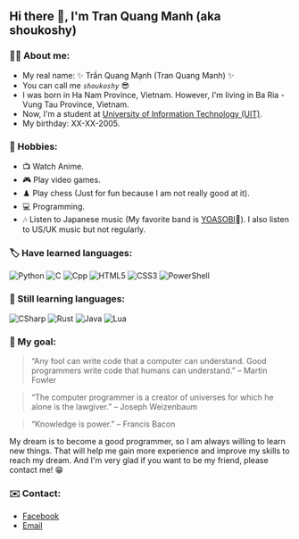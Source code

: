 ## Hi there 👋, I'm Tran Quang Manh (aka shoukoshy)

### 🧑‍🦰 About me:
  * My real name: ✨ Trần Quang Mạnh (Tran Quang Manh) ✨
  * You can call me _*`shoukoshy`*_ 😎
  * I was born in Ha Nam Province, Vietnam. However, I'm living in Ba Ria - Vung Tau Province, Vietnam. 
  * Now, I'm a student at [University of Information Technology (UIT)](https://en.uit.edu.vn/ "UIT's Homepage").
  * My birthday: XX-XX-2005.

### 🥰 Hobbies:
 * 📺 Watch Anime.
 * 🎮 Play video games.
 * ♟️ Play chess (Just for fun because I am not really good at it).
 * 💻 Programming.
 * 🎶 Listen to Japanese music (My favorite band is [YOASOBI](https://www.youtube.com/channel/UCvpredjG93ifbCP1Y77JyFA "YOASOBI's YouTube channel")💖). I also listen to US/UK music but not regularly.

### 🏷️ Have learned languages:
![Python](https://img.shields.io/badge/Python-3776AB?style=for-the-badge&logo=python&logoColor=white)
![C](https://img.shields.io/badge/C-00599C?style=for-the-badge&logo=c&logoColor=white)
![Cpp](https://img.shields.io/badge/C%2B%2B-00599C?style=for-the-badge&logo=c%2B%2B&logoColor=white)
![HTML5](https://img.shields.io/badge/HTML5-E34F26?style=for-the-badge&logo=html5&logoColor=white)
![CSS3](https://img.shields.io/badge/CSS3-1572B6?style=for-the-badge&logo=css3&logoColor=white)
![PowerShell](https://img.shields.io/badge/Powershell-2CA5E0?style=for-the-badge&logo=powershell&logoColor=white)

### 🌟 Still learning languages:
![CSharp](https://img.shields.io/badge/C%23-239120?style=for-the-badge&logo=c-sharp&logoColor=white)
![Rust](https://img.shields.io/badge/Rust-000000?style=for-the-badge&logo=rust&logoColor=white)
![Java](https://img.shields.io/badge/Java-ED8B00?style=for-the-badge&logo=openjdk&logoColor=white)
![Lua](https://img.shields.io/badge/Lua-2C2D72?style=for-the-badge&logo=lua&logoColor=white)

### 🎯 My goal:
> “Any fool can write code that a computer can understand. Good programmers write code that humans can understand.” – Martin Fowler <br>

> “The computer programmer is a creator of universes for which he alone is the lawgiver.” – Joseph Weizenbaum <br>

> “Knowledge is power.” – Francis Bacon <br>

My dream is to become a good programmer, so I am always willing to learn new things. That will help me gain more experience and improve my skills to reach my dream. And I'm very glad if you want to be my friend, please contact me! 😁

### ✉️ Contact:
- [Facebook](https://www.facebook.com/manhtran.shoukoshy "Personal Facebook")
- [Email](mailto:manhtran050805@gmail.com "Personal Email")
